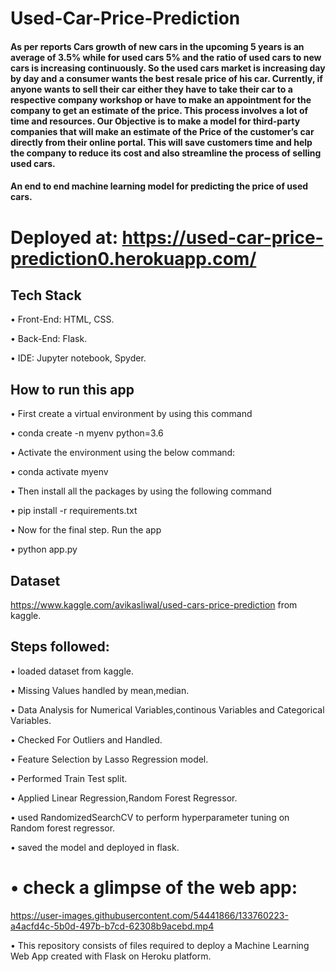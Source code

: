 # Used-Car-Price-Prediction
#### As per reports Cars growth of new cars in the upcoming 5 years is an average of 3.5% while for used cars 5% and the ratio of used cars to new cars is increasing continuously. So the used cars market is increasing day by day and a consumer wants the best resale price of his car. Currently, if anyone wants to sell their car either they have to take their car to a respective company workshop or have to make an appointment for the company to get an estimate of the price. This process involves a lot of time and resources. Our Objective is to make a model for third-party companies that will make an estimate of the Price of the customer’s car directly from their online portal. This will save customers time and help the company to reduce its cost and also streamline the process of selling used cars.

  #### An end to end machine learning model for predicting the price of used cars.
  
# Deployed at: https://used-car-price-prediction0.herokuapp.com/

##  Tech Stack
• Front-End: HTML, CSS.

• Back-End: Flask.

• IDE: Jupyter notebook, Spyder.

## How to run this app
• First create a virtual environment by using this command

• conda create -n myenv python=3.6

• Activate the environment using the below command:

• conda activate myenv

• Then install all the packages by using the following command

• pip install -r requirements.txt

• Now for the final step. Run the app

• python app.py

## Dataset 
 https://www.kaggle.com/avikasliwal/used-cars-price-prediction from kaggle.
 
## Steps followed:
• loaded dataset from kaggle.

• Missing Values handled by mean,median.

• Data Analysis for Numerical Variables,continous Variables and Categorical Variables.

• Checked For Outliers and Handled.

• Feature Selection by Lasso Regression model.

• Performed Train Test split.

• Applied Linear Regression,Random Forest Regressor.

• used RandomizedSearchCV to perform hyperparameter tuning on Random forest regressor.

• saved the model and deployed in flask.






# • check a glimpse of the web app:
https://user-images.githubusercontent.com/54441866/133760223-a4acfd4c-5b0d-497b-b7cd-62308b9acebd.mp4





• This repository consists of files required to deploy a Machine Learning Web App created with Flask on Heroku platform.

